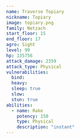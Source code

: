 ```yaml
---
name: Traverse Topiary
nickname: Topiary
image: topiary.png
family: Netzach
start_floor: 15
end_floor: 17
agro: Sight
level: 99
hp: 135756
attack_damage: 2359
attack_type: Physical
vulnerabilities:
  bind: 
  heavy: 
  sleep: true
  slow: 
  stun: true
abilities:
  - name: Rake
    potency: 150
    type: Physical
    description: "instant"
---
```

